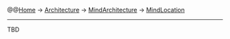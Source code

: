@@[Home](Home.md) -> [Architecture](Architecture.md) -> [MindArchitecture](MindArchitecture.md) -> [MindLocation](MindLocation.md)



---


TBD